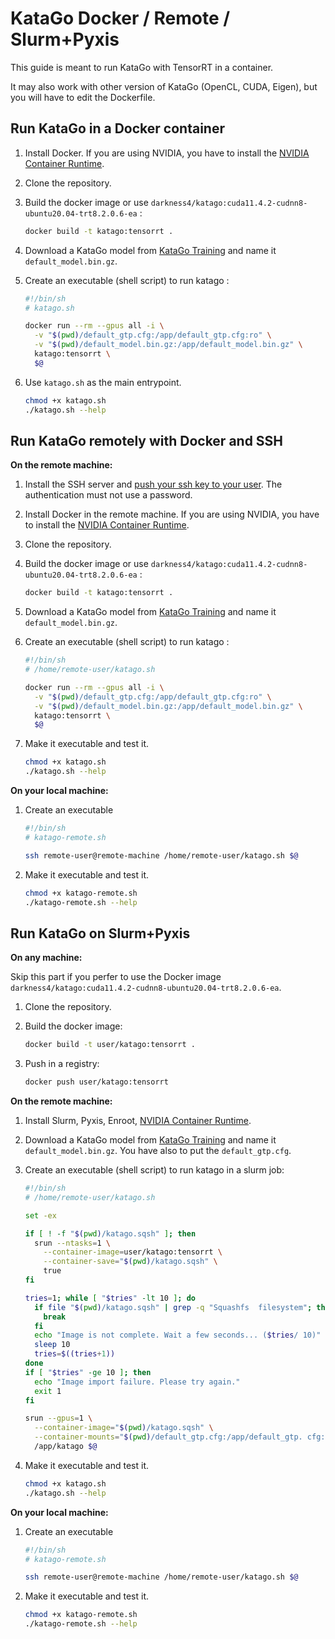 # KataGo Docker / Remote / Slurm+Pyxis

This guide is meant to run KataGo with TensorRT in a container.

It may also work with other version of KataGo (OpenCL, CUDA, Eigen), but you will have to edit the Dockerfile.

## Run KataGo in a Docker container

1. Install Docker. If you are using NVIDIA, you have to install the [NVIDIA Container Runtime](https://nvidia.github.io/nvidia-container-runtime/).

2. Clone the repository.

4. Build the docker image or use `darkness4/katago:cuda11.4.2-cudnn8-ubuntu20.04-trt8.2.0.6-ea` :

   ```sh
   docker build -t katago:tensorrt .
   ```
   
5. Download a KataGo model from [KataGo Training](https://katagotraining.org) and name it `default_model.bin.gz`.
6. Create an executable (shell script) to run katago :

   ```sh
   #!/bin/sh
   # katago.sh
   
   docker run --rm --gpus all -i \
     -v "$(pwd)/default_gtp.cfg:/app/default_gtp.cfg:ro" \
     -v "$(pwd)/default_model.bin.gz:/app/default_model.bin.gz" \
     katago:tensorrt \
     $@
   
   ```
   
7. Use `katago.sh` as the main entrypoint.

   ```sh
   chmod +x katago.sh
   ./katago.sh --help
   ```

## Run KataGo remotely with Docker and SSH

**On the remote machine:**

1. Install the SSH server and [push your ssh key to your user](https://www.ssh.com/academy/ssh/copy-id). The authentication must not use a password.

2. Install Docker in the remote machine. If you are using NVIDIA, you have to install the [NVIDIA Container Runtime](https://nvidia.github.io/nvidia-container-runtime/).

3. Clone the repository.

5. Build the docker image or use `darkness4/katago:cuda11.4.2-cudnn8-ubuntu20.04-trt8.2.0.6-ea` :

   ```sh
   docker build -t katago:tensorrt .
   ```
   
6. Download a KataGo model from [KataGo Training](https://katagotraining.org) and name it `default_model.bin.gz`.

7. Create an executable (shell script) to run katago :

   ```sh
   #!/bin/sh
   # /home/remote-user/katago.sh

   docker run --rm --gpus all -i \
     -v "$(pwd)/default_gtp.cfg:/app/default_gtp.cfg:ro" \
     -v "$(pwd)/default_model.bin.gz:/app/default_model.bin.gz" \
     katago:tensorrt \
     $@

   ```

8. Make it executable and test it.

   ```sh
   chmod +x katago.sh
   ./katago.sh --help
   ```

**On your local machine:**

1. Create an executable

   ```sh
   #!/bin/sh
   # katago-remote.sh

   ssh remote-user@remote-machine /home/remote-user/katago.sh $@
   ```

2. Make it executable and test it.

   ```sh
   chmod +x katago-remote.sh
   ./katago-remote.sh --help
   ```

## Run KataGo on Slurm+Pyxis

**On any machine:**

Skip this part if you perfer to use the Docker image `darkness4/katago:cuda11.4.2-cudnn8-ubuntu20.04-trt8.2.0.6-ea`.

1. Clone the repository.

3. Build the docker image:

   ```sh
   docker build -t user/katago:tensorrt .
   ```
   
4. Push in a registry:

   ```sh
   docker push user/katago:tensorrt
   ```

**On the remote machine:**

1. Install Slurm, Pyxis, Enroot, [NVIDIA Container Runtime](https://nvidia.github.io/nvidia-container-runtime/).
2. Download a KataGo model from [KataGo Training](https://katagotraining.org) and name it `default_model.bin.gz`. You have also to put the `default_gtp.cfg`.
3. Create an executable (shell script) to run katago in a slurm job:

   ```sh
   #!/bin/sh
   # /home/remote-user/katago.sh

   set -ex

   if [ ! -f "$(pwd)/katago.sqsh" ]; then
     srun --ntasks=1 \
       --container-image=user/katago:tensorrt \
       --container-save="$(pwd)/katago.sqsh" \
       true
   fi

   tries=1; while [ "$tries" -lt 10 ]; do
     if file "$(pwd)/katago.sqsh" | grep -q "Squashfs  filesystem"; then
       break
     fi
     echo "Image is not complete. Wait a few seconds... ($tries/ 10)"
     sleep 10
     tries=$((tries+1))
   done
   if [ "$tries" -ge 10 ]; then
     echo "Image import failure. Please try again."
     exit 1
   fi

   srun --gpus=1 \
     --container-image="$(pwd)/katago.sqsh" \
     --container-mounts="$(pwd)/default_gtp.cfg:/app/default_gtp. cfg:ro,$(pwd)/default_model.bin.gz:/app/default_model.bin. gz:ro" \
     /app/katago $@

   ```

4. Make it executable and test it.

   ```sh
   chmod +x katago.sh
   ./katago.sh --help
   ```

**On your local machine:**

1. Create an executable

   ```sh
   #!/bin/sh
   # katago-remote.sh

   ssh remote-user@remote-machine /home/remote-user/katago.sh $@
   ```

2. Make it executable and test it.

   ```sh
   chmod +x katago-remote.sh
   ./katago-remote.sh --help
   ```

